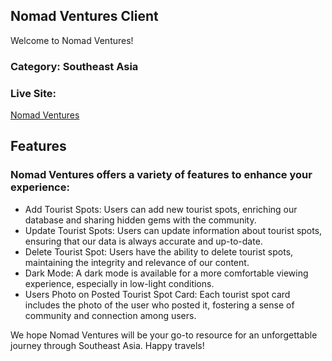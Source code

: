## Nomad Ventures Client

Welcome to Nomad Ventures!

### Category: **Southeast Asia**

### Live Site:

[Nomad Ventures]("https://nomad-ventures-3ad90.web.app/")

## Features

### Nomad Ventures offers a variety of features to enhance your experience:

- Add Tourist Spots: Users can add new tourist spots, enriching our database and sharing hidden gems with the community.
- Update Tourist Spots: Users can update information about tourist spots, ensuring that our data is always accurate and up-to-date.
- Delete Tourist Spot: Users have the ability to delete tourist spots, maintaining the integrity and relevance of our content.
- Dark Mode: A dark mode is available for a more comfortable viewing experience, especially in low-light conditions.
- Users Photo on Posted Tourist Spot Card: Each tourist spot card includes the photo of the user who posted it, fostering a sense of community and connection among users.

We hope Nomad Ventures will be your go-to resource for an unforgettable journey through Southeast Asia. Happy travels!

